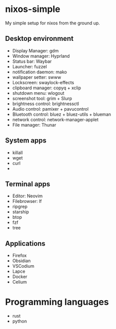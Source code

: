 # nixos-simple
My simple setup for nixos from the ground up.


## Desktop environment

- Display Manager: gdm
- Window manager: Hyprland
- Status bar: Waybar
- Launcher: fuzzel
- notification daemon: mako
- wallpaper setter: swww
- Lockscreen: swaylock-effects
- clipboard manager: copyq + xclip
- shutdown menu: wlogout
- screenshot tool: grim + Slurp
- brightness control: brightnessctl
- Audio control: pamixer + pavucontrol
- Bluetooth control: bluez + bluez-utils + blueman
- network control: network-manager-applet
- File manager: Thunar

## System apps

- killall
- wget
- curl
- 

## Terminal apps

- Editor: Neovim
- Filebrowser: lf
- ripgrep
- starship
- btop
- fzf
- tree

## Applications

- Firefox
- Obsidian
- VSCodium
- Lapce
- Docker
- Celium

# Programming languages
- rust
- python

